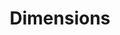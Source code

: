 ---
layout: default
bigquery: https://console.cloud.google.com/bigquery?p=covid-19-dimensions-ai&page=table&d=data&t=publications
contributors: Digital Science, https://www.digital-science.com/
cost: Free for personal, non-commercial use.
description: Dimensions contains more than 100 million publications, ranging from
  articles published in scholarly journals, books and book chapters, to preprints
  and conference proceedings. All publications are contextualized with linked data
  sets, funding, publications, patents, clinical trials, and policy documents. You
  can also view associated categories, funders, institutions, and researcher profiles.
documentation: https://docs.dimensions.ai/bigquery/index.html
last_edit: Mon, 04 Apr 2022 19:04:00 GMT
location: https://www.dimensions.ai/products/free/
maintained_by: Digital Science, https://www.digital-science.com/
schema_fields: '[''open_access_categories_v2'', ''pmcid'', ''foa_number'', ''priority_year'',
  ''funding_details'', ''linkout'', ''funder_countries'', ''ipcr'', ''clinical_trial_ids'',
  ''altmetrics'', ''family_id'', ''funder_org_cities'', ''associated_publication_id'',
  ''filing_status'', ''authors'', ''source_id'', ''research_org_state_codes'', ''acknowledgements'',
  ''reference_ids'', ''title'', ''issue'', ''research_org_cities'', ''research_orgs'',
  ''associated_publication_arxiv_id'', ''publication_year'', ''date'', ''citation_string'',
  ''category_hrcs_rac'', ''funder_org_acronyms'', ''organisation_details'', ''inventor_names'',
  ''supporting_grant_ids'', ''category_rcdc'', ''proceedings_title'', ''associated_publication_doi'',
  ''year'', ''funder_org_countries'', ''original_title'', ''repository_name'', ''acronyms'',
  ''concepts'', ''patent_ids'', ''email_address'', ''registry'', ''category_hrcs_hc'',
  ''brief_title'', ''kind'', ''end_year'', ''current_assignee_orgs'', ''id'', ''created_date'',
  ''abstract'', ''license'', ''date_online'', ''wikipedia_url'', ''open_access_categories'',
  ''active_years'', ''aliases'', ''category_bra'', ''category_uoa'', ''external_ids'',
  ''associated_grant_ids'', ''granted_date'', ''original_assignee_orgs'', ''phase'',
  ''description'', ''funder_org'', ''cpc'', ''category_icrp_cso'', ''current_assignee_countries'',
  ''funding_aud'', ''funding_eur'', ''assignee_countries'', ''funding_currency'',
  ''publisher'', ''parent_id'', ''end_date'', ''status'', ''links'', ''expiration_year'',
  ''labels'', ''family_members_ids'', ''publication_date'', ''date_inserted'', ''pages'',
  ''editors'', ''date_imported_gbq'', ''funding_nzd'', ''funding_jpy'', ''funding_usd'',
  ''application_number'', ''interventions'', ''date_normal'', ''repository_id'', ''relationships'',
  ''funder_org_state_codes'', ''conference'', ''journal_lists'', ''name'', ''volume'',
  ''expiration_date'', ''category_hra'', ''funding_amount'', ''categories'', ''legal_events'',
  ''journal'', ''research_org_city_names'', ''filing_date'', ''acronym'', ''assignee_orgs'',
  ''current_assignee'', ''start_date'', ''gender'', ''mesh_terms'', ''arxiv_id'',
  ''eisbn'', ''established'', ''legal_status'', ''resulting_publication_doi'', ''isbn'',
  ''metrics'', ''grant_number'', ''funder_orgs'', ''research_org_countries'', ''original_abstract'',
  ''start_year'', ''granted_year'', ''investigators'', ''funding_gbp'', ''category_sdg'',
  ''conditions'', ''date_modified'', ''resulting_publication_ids'', ''filing_year'',
  ''citations'', ''citations_count'', ''doi'', ''priority_date'', ''funding_cad'',
  ''pmid'', ''category_for'', ''publication_ids'', ''cited_by_ids'', ''mesh_headings'',
  ''subtitles'', ''language'', ''types'', ''research_org_state_names'', ''associated_publication_pmid'',
  ''funding_chf'', ''date_print'', ''category_icrp_ct'', ''family_count'', ''research_org_country_names'',
  ''repository_url'', ''original_assignee'', ''book_title'', ''original_assignee_countries'',
  ''funding_cny'', ''researcher_ids'', ''type'', ''jurisdiction'', ''embargo_date'',
  ''address'', ''book_series_title'']'
shortname: dimensions
tags:
- scholarly literature
- patents
- funding
- clinical trials
- academic profiles
terms_of_use: 'Use of both the Dimensions COVID-19 dataset and full Dimensions dataset
  are subject to the Dimensions Terms of use: https://www.dimensions.ai/policies-terms-legal '
title: Dimensions
uuid: dcff88bd-fe6b-4fdb-8159-809bf9d7bc1c
---